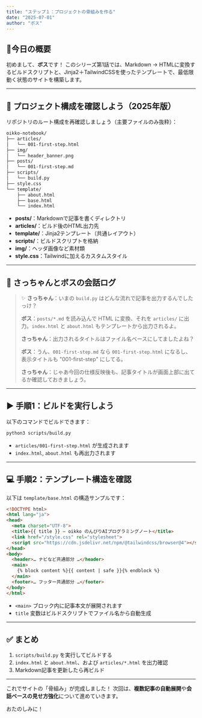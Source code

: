 ```yaml
---
title: "ステップ１：プロジェクトの骨組みを作る"
date: "2025-07-01"
author: "ボス"
---
```

## 🎩今日の概要

初めまして、**ボス**です！
このシリーズ第1話では、Markdown → HTMLに変換するビルドスクリプトと、Jinja2＋TailwindCSSを使ったテンプレートで、最低限動く状態のサイトを構築します。

---

## 👢 プロジェクト構成を確認しよう（2025年版）

リポジトリのルート構成を再確認しましょう（主要ファイルのみ抜粋）：

```bash
oikko-notebook/
├── articles/
│   └── 001-first-step.html
├── img/
│   └── header_banner.png
├── posts/
│   └── 001-first-step.md
├── scripts/
│   └── build.py
├── style.css
└── template/
    ├── about.html
    ├── base.html
    └── index.html
```

* **posts/**：Markdownで記事を書くディレクトリ
* **articles/**：ビルド後のHTML出力先
* **template/**：Jinja2テンプレート（共通レイアウト）
* **scripts/**：ビルドスクリプトを格納
* **img/**：ヘッダ画像など素材類
* **style.css**：Tailwindに加えるカスタムスタイル

---

## 🤖 さっちゃんとボスの会話ログ

> ✨ **さっちゃん**：いまの `build.py` はどんな流れで記事を出力するんでしたっけ？
>
> **ボス**：`posts/*.md` を読み込んで HTML に変換、それを `articles/` に出力。`index.html` と `about.html` もテンプレートから出力されるよ。
>
> **さっちゃん**：出力されるタイトルはファイル名ベースにしてましたよね？
>
> **ボス**：うん、`001-first-step.md` なら `001-first-step.html` になるし、表示タイトルも "001-first-step" にしてる。
>
> **さっちゃん**：じゃあ今回の仕様反映後も、記事タイトルが画面上部に出てるか確認しておきましょう。

---

## ▶️ 手順1：ビルドを実行しよう

以下のコマンドでビルドできます：

```bash
python3 scripts/build.py
```

* `articles/001-first-step.html` が生成されます
* `index.html`, `about.html` も再出力されます

---

## 💻 手順2：テンプレート構造を確認

以下は `template/base.html` の構造サンプルです：

```html
<!DOCTYPE html>
<html lang="ja">
<head>
  <meta charset="UTF-8">
  <title>{{ title }} – oikko のんびりAIプログラミングノート</title>
  <link href="/style.css" rel="stylesheet">
  <script src="https://cdn.jsdelivr.net/npm/@tailwindcss/browser@4"></script>
</head>
<body>
  <header>… ナビなど共通部分 …</header>
  <main>
    {% block content %}{{ content | safe }}{% endblock %}
  </main>
  <footer>… フッター共通部分 …</footer>
</body>
</html>
```

* `<main>` ブロック内に記事本文が展開されます
* `title` 変数はビルドスクリプトでファイル名から自動生成

---

## ✅ まとめ

1. `scripts/build.py` を実行してビルドする
2. `index.html` と `about.html`、および `articles/*.html` を出力確認
3. Markdown記事を更新したら再ビルド

---

これでサイトの「骨組み」が完成しました！
次回は、**複数記事の自動展開**や**会話ベースの見せ方強化**について進めていきます。

おたのしみに！
